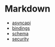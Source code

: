# Markdown

- [asyncapi](examples/asyncapi.html)
- [bindings](examples/bindings.html)
- [schema](examples/schema.html)
- [security](examples/security.html)
